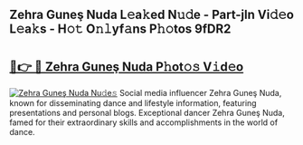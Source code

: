 ## Zehra Guneş Nuda L𝚎a𝚔ed N𝚞𝚍e - Part-jln Vi𝚍𝚎o L𝚎a𝚔s - H𝚘𝚝 O𝚗𝚕yf𝚊ns P𝚑𝚘tos 9fDR2

# <h2><a href="http://kf3cjrp.oniu.top/?m=Zehra+Gune%c5%9f+Nuda">🔗👉 🔴 Zehra Guneş Nuda P𝚑ot𝚘𝚜 V𝚒d𝚎o</a></h2>

[![Zehra Guneş Nuda Nu𝚍e𝚜](https://i.imgur.com/0qMVB7G.gif)](http://kf3cjrp.oniu.top/?m=Zehra+Gune%c5%9f+Nuda)
Social media influencer Zehra Guneş Nuda, known for disseminating dance and lifestyle information, featuring presentations and personal blogs. Exceptional dancer Zehra Guneş Nuda, famed for their extraordinary skills and accomplishments in the world of dance.  

